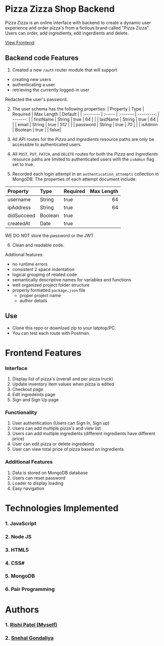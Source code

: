 # Pizza Zizza Shop Backend

Pizza Zizza is an online interface with backend to create a dynamic user experience and order pizza's from a fictious brand called "Pizza Zizza". Users can order, add ingredients, edit ingerdients and delete.

[View Frontend](https://github.com/gond0017/pizzaFrontend)


## Backend code Features

1. Created a new `/auth` router module that will support

- creating new users
- authenticating a user
- retrieving the currently logged-in user

Redacted the user's password.

2. The user schema has the following properties:
   | Property | Type | Required | Max Length | Default |
   | :-------- | :----- | :------- | ---------: | -------: |
   | firstName | String | true | 64 | |
   | lastName | String | true | 64 | |
   | email | String | true | 512 | |
   | password | String | true | 70 | |
   | isAdmin | Boolean | true | | false|

3. All API routes for the _Pizza_ and _Ingredients_ resource paths are only be accessible to authenticated users.

4. All `POST`, `PUT`, `PATCH`, and `DELETE` routes for both the _Pizza_ and _Ingredients_ resource paths are limited to authenticated users with the `isAdmin` flag set to true.

5. Recorded each login attempt in an `authentication_attempts` collection in MongoDB. The properties of each attempt document include:

| Property   | Type    | Required | Max Length |
| :--------- | :------ | :------- | ---------: |
| username   | String  | true     |         64 |
| ipAddress  | String  | true     |         64 |
| didSucceed | Boolean | true     |            |
| createdAt  | Date    | true     |            |

WE DO NOT store the password or the JWT.

6. Clean and readable code. 

Addtional features:

- no runtime errors
- consistent 2 space indentation
- logical grouping of related code
- semantically descriptive names for variables and functions
- well organized project folder structure
- properly formatted `package.json` file
  - proper project name
  - author details

## Use

- Clone this repo or download zip to your latptop/PC.
- You can test each route with Postman.

# Frontend Features

### Interface
1. Display list of pizza's (overall and per pizza truck)
2. Update inventory item values when pizza is edited
3. Checkout page 
4. Edit ingredeints page
5. Sign and Sign Up page

### Functionality
1. User authentication (Users can Sign In, Sign up) 
2. Users can add multiple pizza's and view list
3. Users can add multiple ingredients (different ingredients have different price)
4. User can edit pizza or delete ingredeints
5. User can view total price of pizza based on ingredients

### Additional Features
 1. Data is stored on MongoDB database
 2. Users can reset password
 3. Loader to display loading
 4. Easy navigation


# Technologies Implemented

### 1. JavaScript
### 2. Node JS
### 3. HTML5
### 4. CSS#
### 5. MongoDB
### 6. Pair Programming


# Authors
### 1. [Rishi Patel (Myself)](https://github.com/pate0672)
### 2. [Snehal Gondaliya](https://github.com/gond0017)
